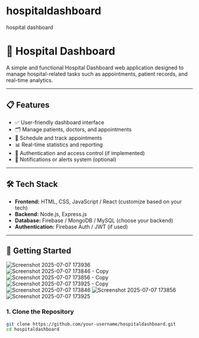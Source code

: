 # hospitaldashboard
hospital dashboard
# 🏥 Hospital Dashboard

A simple and functional Hospital Dashboard web application designed to manage hospital-related tasks such as appointments, patient records, and real-time analytics.

---

## 📋 Features

- ✅ User-friendly dashboard interface
- 🗂️ Manage patients, doctors, and appointments
- 📅 Schedule and track appointments
- 📊 Real-time statistics and reporting
- 🔐 Authentication and access control (if implemented)
- 💬 Notifications or alerts system (optional)

---

## 🛠️ Tech Stack

- **Frontend:** HTML, CSS, JavaScript / React (customize based on your tech)
- **Backend:** Node.js, Express.js
- **Database:** Firebase / MongoDB / MySQL (choose your backend)
- **Authentication:** Firebase Auth / JWT (if used)

---

## 🚀 Getting Started
![Screenshot 2025-07-07 173936](https://github.com/user-attachments/assets/65f7f8c3-2bd3-40f8-8e72-0b49377692b3)
![Screenshot 2025-07-07 173846 - Copy](https://github.com/user-attachments/assets/a5c6699e-b26b-4cbc-9117-7c1bdbe82fe3)
![Screenshot 2025-07-07 173856 - Copy](https://github.com/user-attachments/assets/8851d075-59ca-482e-8d2a-d9b0da32e9c3)
![Screenshot 2025-07-07 173925 - Copy](https://github.com/user-attachments/assets/e28f125e-7e5c-4a4e-a8f2-7b18c2e353c1)
![Screenshot 2025-07-07 173846](https://github.com/user-attachments/assets/be388990-53b2-4555-ae12-7bb6e643eb6f)
![Screenshot 2025-07-07 173856](https://github.com/user-attachments/assets/eaac7c80-d44d-4563-963a-fdf02bbe12dd)
![Screenshot 2025-07-07 173925](https://github.com/user-attachments/assets/6012bb9f-c2e4-41d7-90f7-ae5470ccee11)

### 1. Clone the Repository

```bash
git clone https://github.com/your-username/hospitaldashboard.git
cd hospitaldashboard
